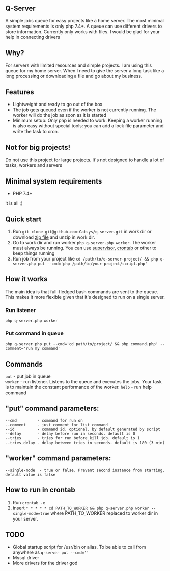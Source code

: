 ## Q-Server  
A simple jobs queue for easy projects like a home server. The most minimal system requirements is only php 7.4+. A queue can use different drivers to store information. Currently only works with files. I would be glad for your help in connecting drivers

## Why?
For servers with limited resources and simple projects. I am using this queue for my home server. When I need to give the server a long task like a long processing or downloading a file and go about my business.

## Features
* Lightweight and ready to go out of the box
* The job gets queued even if the worker is not currently running. The worker will do the job as soon as it is started
* Minimum setup: Only php is needed to work. Keeping a worker running is also easy without special tools: you can add a lock file parameter and write the task to cron.

## Not for big projects!
Do not use this project for large projects. It's not designed to handle a lot of tasks, workers and servers

## Minimal system requirements  
* PHP 7.4+  

it is all ;)

## Quick start
1. Run `git clone git@github.com:Catsys/q-server.git` in work dir or download [zip file](https://github.com/Catsys/q-server/archive/refs/heads/master.zip) and unzip in work dir.
2. Go to work dir and run worker `php q-server.php worker`. The worker must always be running. You can use [supervisor](http://supervisord.org/), [crontab](https://en.wikipedia.org/wiki/Cron) or other to keep things running
3. Run job from your project like `cd /path/to/q-server-project/ && php q-server.php put --cmd='php /path/to/your-project/script.php'`

## How it works
The main idea is that full-fledged bash commands are sent to the queue. This makes it more flexible given that it's designed to run on a single server.

### Run listener
`php q-server.php worker`

### Put command in queue
`php q-server.php put --cmd='cd path/to/project/ && php command.php' --comment='run my command'`


## Commands
`put` - put job in queue  
`worker` - run listener. Listens to the queue and executes the jobs. Your task is to maintain the constant performance of the worker.
`help` - run help command  

## "put" command parameters:
    --cmd         - command for run on
    --comment     - just comment for list command
    --id          - command id. optional. by default generated by script
    --delay       - delay before run in seconds. default is 0
    --tries       - tries for run before kill job. default is 1
    --tries_delay - delay between tries in seconds. default is 180 (3 min)
 
## "worker" command parameters:
    --single-mode  - true or false. Prevent second instance from starting. default value is false
    
## How to run in crontab
1. Run `crontab -e`
2. insert `* * * * * cd PATH_TO_WORKER && php q-server.php worker --single-mode=true` where PATH_TO_WORKER replaced to worker dir in your server.

## TODO
* Global startup script for /usr/bin or alias. To be able to call from anywhere as `q-server put --cmd=''`
* Mysql driver
* More drivers for the driver god